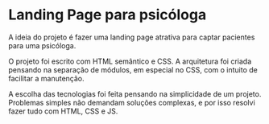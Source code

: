 # Landing Page para psicóloga

A ideia do projeto é fazer uma landing page atrativa para captar pacientes para uma psicóloga.

O projeto foi escrito com HTML semântico e CSS. A arquitetura foi criada pensando na separação de módulos,
em especial no CSS, com o intuito de facilitar a manutenção.

A escolha das tecnologias foi feita pensando na simplicidade de um projeto. Problemas simples não demandam
soluções complexas, e por isso resolvi fazer tudo com HTML, CSS e JS.

